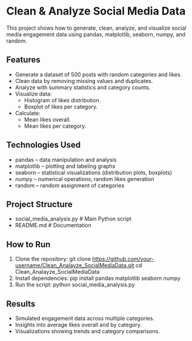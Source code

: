 # Clean & Analyze Social Media Data
This project shows how to generate, clean, analyze, and visualize social media engagement data using pandas, matplotlib, seaborn, numpy, and random.

## Features
- Generate a dataset of 500 posts with random categories and likes.
- Clean data by removing missing values and duplicates.
- Analyze with summary statistics and category counts.
- Visualize data:
  - Histogram of likes distribution.
  - Boxplot of likes per category.
- Calculate:
  - Mean likes overall.
  - Mean likes per category.

## Technologies Used
- pandas – data manipulation and analysis
- matplotlib – plotting and labeling graphs
- seaborn – statistical visualizations (distribution plots, boxplots)
- numpy – numerical operations, random likes generation
- random – random assignment of categories

## Project Structure
- social_media_analysis.py   # Main Python script
- README.md                  # Documentation

## How to Run
1. Clone the repository:
   git clone https://github.com/your-username/Clean_Analayze_SocialMediaData.git
   cd Clean_Analayze_SocialMediaData
2. Install dependencies:
   pip install pandas matplotlib seaborn numpy
3. Run the script:
   python social_media_analysis.py

## Results
- Simulated engagement data across multiple categories.
- Insights into average likes overall and by category.
- Visualizations showing trends and category comparisons.
